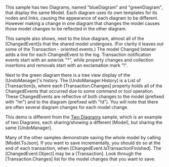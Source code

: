 This sample has two Diagrams, named "blueDiagram" and "greenDiagram", that display the same Model.
Each diagram uses its own templates for its nodes and links, causing the appearance of each diagram to be different.
However making a change in one diagram that changes the model causes those model changes to be reflected in the other diagram.

This sample also shows, next to the blue diagram, almost all of the [ChangedEvent]s that the shared model undergoes.
(For clarity it leaves out some of the Transaction - oriented events.)
The model Changed listener adds a line for each ChangedEvent to the log.
Transaction notification events start with an asterisk "*",
while property changes and collection insertions and removals start with an exclamation mark "!".

Next to the green diagram there is a tree view display of the [UndoManager]'s history.
The [UndoManager.History] is a List of [Transaction]s,
where each [Transaction.Changes] property holds all of the ChangedEvents that occurred due to some command or tool operation.
These ChangedEvents are reflective of both changes to the model (prefixed with "!m") and to the diagram (prefixed with "!d").
You will note that there are often several diagram changes for each model change.

This demo is different from the [Two Diagrams](TwoDiagrams) sample, which is an example of two Diagrams,
each sharing/showing a different [Model], but sharing the same [UndoManager].

Many of the other samples demonstrate saving the whole model by calling [Model.ToJson].
If you want to save incrementally, you should do so at the end of each transaction, when [ChangedEvent.IsTransactionFinished].
The [ChangedEvent.Object] may be a [Transaction].
Look through the [Transaction.Changes] list for the model changes that you want to save.